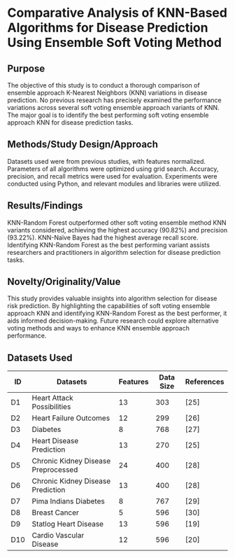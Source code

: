 # Comparative Analysis of KNN-Based Algorithms for Disease Prediction Using Ensemble Soft Voting Method

## Purpose
The objective of this study is to conduct a thorough comparison of ensemble approach K-Nearest Neighbors (KNN) variations in disease prediction. No previous research has precisely examined the performance variations across several soft voting ensemble approach variants of KNN. The major goal is to identify the best performing soft voting ensemble approach KNN for disease prediction tasks.

## Methods/Study Design/Approach
Datasets used were from previous studies, with features normalized. Parameters of all algorithms were optimized using grid search. Accuracy, precision, and recall metrics were used for evaluation. Experiments were conducted using Python, and relevant modules and libraries were utilized.

## Results/Findings
KNN-Random Forest outperformed other soft voting ensemble method KNN variants considered, achieving the highest accuracy (90.82%) and precision (93.22%). KNN-Naïve Bayes had the highest average recall score. Identifying KNN-Random Forest as the best performing variant assists researchers and practitioners in algorithm selection for disease prediction tasks.

## Novelty/Originality/Value
This study provides valuable insights into algorithm selection for disease risk prediction. By highlighting the capabilities of soft voting ensemble approach KNN and identifying KNN-Random Forest as the best performer, it aids informed decision-making. Future research could explore alternative voting methods and ways to enhance KNN ensemble approach performance.

## Datasets Used

| ID  | Datasets                              | Features | Data Size | References                                                                                         |
| --- | ------------------------------------- | -------- | --------- | -------------------------------------------------------------------------------------------------- |
| D1  | Heart Attack Possibilities            | 13       | 303       | [25]                                                                                               |
| D2  | Heart Failure Outcomes                | 12       | 299       | [26]                                                                                               |
| D3  | Diabetes                              | 8        | 768       | [27]                                                                                               |
| D4  | Heart Disease Prediction              | 13       | 270       | [25]                                                                                               |
| D5  | Chronic Kidney Disease Preprocessed   | 24       | 400       | [28]                                                                                               |
| D6  | Chronic Kidney Disease Prediction     | 13       | 400       | [28]                                                                                               |
| D7  | Pima Indians Diabetes                 | 8        | 767       | [29]                                                                                               |
| D8  | Breast Cancer                         | 5        | 596       | [30]                                                                                               |
| D9  | Statlog Heart Disease                 | 13       | 596       | [19]                                                                                               |
| D10 | Cardio Vascular Disease               | 12       | 596       | [20]                                                                                               |
